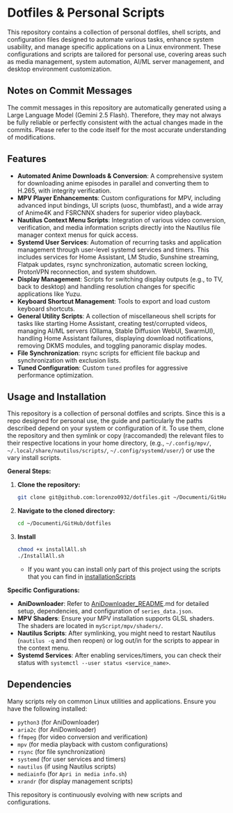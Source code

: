 # Dotfiles & Personal Scripts

This repository contains a collection of personal dotfiles, shell scripts, and configuration files designed to automate various tasks, enhance system usability, and manage specific applications on a Linux environment. These configurations and scripts are tailored for personal use, covering areas such as media management, system automation, AI/ML server management, and desktop environment customization.

## Notes on Commit Messages

The commit messages in this repository are automatically generated using a Large Language Model (Gemini 2.5 Flash). Therefore, they may not always be fully reliable or perfectly consistent with the actual changes made in the commits. Please refer to the code itself for the most accurate understanding of modifications.

## Features

*   **Automated Anime Downloads & Conversion**: A comprehensive system for downloading anime episodes in parallel and converting them to H.265, with integrity verification.
*   **MPV Player Enhancements**: Custom configurations for MPV, including advanced input bindings, UI scripts (uosc, thumbfast), and a wide array of Anime4K and FSRCNNX shaders for superior video playback.
*   **Nautilus Context Menu Scripts**: Integration of various video conversion, verification, and media information scripts directly into the Nautilus file manager context menus for quick access.
*   **Systemd User Services**: Automation of recurring tasks and application management through user-level systemd services and timers. This includes services for Home Assistant, LM Studio, Sunshine streaming, Flatpak updates, rsync synchronization, automatic screen locking, ProtonVPN reconnection, and system shutdown.
*   **Display Management**: Scripts for switching display outputs (e.g., to TV, back to desktop) and handling resolution changes for specific applications like Yuzu.
*   **Keyboard Shortcut Management**: Tools to export and load custom keyboard shortcuts.
*   **General Utility Scripts**: A collection of miscellaneous shell scripts for tasks like starting Home Assistant, creating test/corrupted videos, managing AI/ML servers (Ollama, Stable Diffusion WebUI, SwarmUI), handling Home Assistant failures, displaying download notifications, removing DKMS modules, and toggling panoramic display modes.
*   **File Synchronization**: rsync scripts for efficient file backup and synchronization with exclusion lists.
*   **Tuned Configuration**: Custom `tuned` profiles for aggressive performance optimization.

## Usage and Installation

This repository is a collection of personal dotfiles and scripts. Since this is a repo designed for personal use, the guide and particularly the paths described depend on your system or configuration of it. To use them, clone the repository and then symlink or copy (raccomanded) the relevant files to their respective locations in your home directory, (e.g., `~/.config/mpv/`, `~/.local/share/nautilus/scripts/`, `~/.config/systemd/user/`) or use the vary install scripts. 

**General Steps:**

1.  **Clone the repository:**
    ```bash
    git clone git@github.com:lorenzo0932/dotfiles.git ~/Documenti/GitHub/dotfiles
    ```
2.  **Navigate to the cloned directory:**
    ```bash
    cd ~/Documenti/GitHub/dotfiles
    ```
3.  **Install**
    ```bash
    chmod +x installAll.sh
    ./InstallAll.sh
    ```
    * If you want you can install only part of this project using the scripts that you can find in [installationScripts](https://github.com/lorenzo0932/dotfiles/tree/main/installationScripts)

**Specific Configurations:**

*   **AniDownloader**: Refer to [AniDownloader_README](https://github.com/lorenzo0932/dotfiles/blob/main/myScript/downloadAnime/AniDownloader_README.md).md for detailed setup, dependencies, and configuration of `series_data.json`.
*   **MPV Shaders**: Ensure your MPV installation supports GLSL shaders. The shaders are located in `myScript/mpv/shaders/`.
*   **Nautilus Scripts**: After symlinking, you might need to restart Nautilus (`nautilus -q` and then reopen) or log out/in for the scripts to appear in the context menu.
*   **Systemd Services**: After enabling services/timers, you can check their status with `systemctl --user status <service_name>`.

## Dependencies

Many scripts rely on common Linux utilities and applications. Ensure you have the following installed:

*   `python3` (for AniDownloader)
*   `aria2c` (for AniDownloader)
*   `ffmpeg` (for video conversion and verification)
*   `mpv` (for media playback with custom configurations)
*   `rsync` (for file synchronization)
*   `systemd` (for user services and timers)
*   `nautilus` (if using Nautilus scripts)
*   `mediainfo` (for `Apri in media info.sh`)
*   `xrandr` (for display management scripts)

This repository is continuously evolving with new scripts and configurations.

